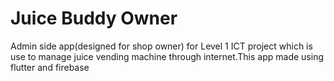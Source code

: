 # Juice Buddy Owner

Admin side app(designed for shop owner) for Level 1 ICT project which is use to manage juice vending machine through internet.This app made using flutter and firebase
